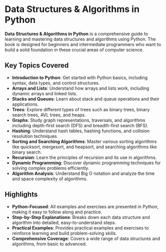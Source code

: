 # Data Structures & Algorithms in Python

**Data Structures & Algorithms in Python** is a comprehensive guide to learning and mastering data structures and algorithms using Python. The book is designed for beginners and intermediate programmers who want to build a solid foundation in these crucial areas of computer science.

## Key Topics Covered

- **Introduction to Python**: Get started with Python basics, including syntax, data types, and control structures.
- **Arrays and Lists**: Understand how arrays and lists work, including dynamic arrays and linked lists.
- **Stacks and Queues**: Learn about stack and queue operations and their applications.
- **Trees**: Explore different types of trees such as binary trees, binary search trees, AVL trees, and heaps.
- **Graphs**: Study graph representations, traversals, and algorithms including depth-first search (DFS) and breadth-first search (BFS).
- **Hashing**: Understand hash tables, hashing functions, and collision resolution techniques.
- **Sorting and Searching Algorithms**: Master various sorting algorithms like quicksort, mergesort, and heapsort, and searching algorithms like binary search.
- **Recursion**: Learn the principles of recursion and its use in algorithms.
- **Dynamic Programming**: Discover dynamic programming techniques for solving complex problems efficiently.
- **Algorithm Analysis**: Understand Big O notation and analyze the time and space complexity of algorithms.

## Highlights

- **Python-Focused**: All examples and exercises are presented in Python, making it easy to follow along and practice.
- **Step-by-Step Explanations**: Breaks down each data structure and algorithm into detailed, easy-to-understand steps.
- **Practical Examples**: Provides practical examples and exercises to reinforce learning and build problem-solving skills.
- **Comprehensive Coverage**: Covers a wide range of data structures and algorithms, from basic to advanced.
